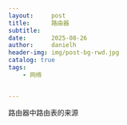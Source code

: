 ```yaml
---
layout:     post
title:      路由器
subtitle:   
date:       2025-08-26
author:     danielh
header-img: img/post-bg-rwd.jpg
catalog: true
tags:
    - 网络


---
```

路由器中路由表的来源
<!--stackedit_data:
eyJoaXN0b3J5IjpbLTQxNDc4NDU4OSwtNTQ0OTI0MzgxXX0=
-->